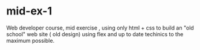 # mid-ex-1
Web developer course, mid exercise , using only html + css to build an "old school" web site ( old design) using flex and up to date techinics to the maximum possible.
